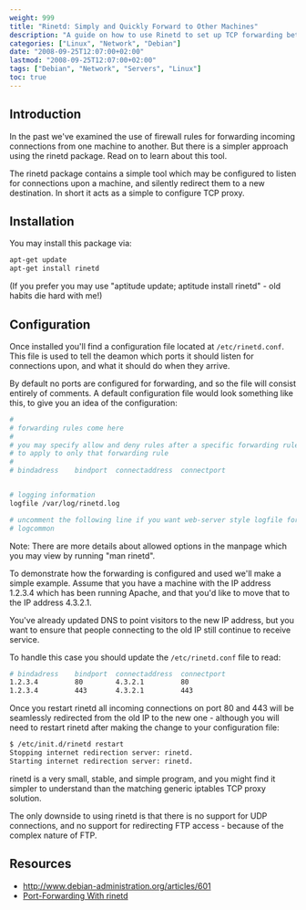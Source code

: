 ```yaml
---
weight: 999
title: "Rinetd: Simply and Quickly Forward to Other Machines"
description: "A guide on how to use Rinetd to set up TCP forwarding between machines without complex firewall rules."
categories: ["Linux", "Network", "Debian"]
date: "2008-09-25T12:07:00+02:00"
lastmod: "2008-09-25T12:07:00+02:00"
tags: ["Debian", "Network", "Servers", "Linux"]
toc: true
---
```


## Introduction

In the past we've examined the use of firewall rules for forwarding incoming connections from one machine to another. But there is a simpler approach using the rinetd package. Read on to learn about this tool.

The rinetd package contains a simple tool which may be configured to listen for connections upon a machine, and silently redirect them to a new destination. In short it acts as a simple to configure TCP proxy.

## Installation

You may install this package via:

```bash
apt-get update
apt-get install rinetd
```

(If you prefer you may use "aptitude update; aptitude install rinetd" - old habits die hard with me!)

## Configuration

Once installed you'll find a configuration file located at `/etc/rinetd.conf`. This file is used to tell the deamon which ports it should listen for connections upon, and what it should do when they arrive.

By default no ports are configured for forwarding, and so the file will consist entirely of comments. A default configuration file would look something like this, to give you an idea of the configuration:

```bash
#
# forwarding rules come here
#
# you may specify allow and deny rules after a specific forwarding rule
# to apply to only that forwarding rule
#
# bindadress    bindport  connectaddress  connectport


# logging information
logfile /var/log/rinetd.log

# uncomment the following line if you want web-server style logfile format
# logcommon
```

Note: There are more details about allowed options in the manpage which you may view by running "man rinetd".

To demonstrate how the forwarding is configured and used we'll make a simple example. Assume that you have a machine with the IP address 1.2.3.4 which has been running Apache, and that you'd like to move that to the IP address 4.3.2.1.

You've already updated DNS to point visitors to the new IP address, but you want to ensure that people connecting to the old IP still continue to receive service.

To handle this case you should update the `/etc/rinetd.conf` file to read:

```bash
# bindadress    bindport  connectaddress  connectport
1.2.3.4         80        4.3.2.1         80
1.2.3.4         443       4.3.2.1         443
```

Once you restart rinetd all incoming connections on port 80 and 443 will be seamlessly redirected from the old IP to the new one - although you will need to restart rinetd after making the change to your configuration file:

```bash
$ /etc/init.d/rinetd restart
Stopping internet redirection server: rinetd.
Starting internet redirection server: rinetd.
```

rinetd is a very small, stable, and simple program, and you might find it simpler to understand than the matching generic iptables TCP proxy solution.

The only downside to using rinetd is that there is no support for UDP connections, and no support for redirecting FTP access - because of the complex nature of FTP.

## Resources
- http://www.debian-administration.org/articles/601
- [Port-Forwarding With rinetd](/pdf/port-forwarding_with_rinetd_on_debian_etch.pdf)
